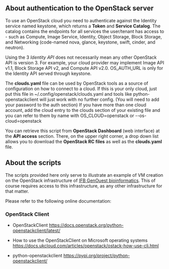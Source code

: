 ## About authentication to the OpenStack server 

To use an OpenStack cloud you need to authenticate against the Identity
service named keystone, which returns a **Token** and **Service Catalog**.
The catalog contains the endpoints for all services the user/tenant has
access to - such as Compute, Image Service, Identity, Object Storage, Block
Storage, and Networking (code-named nova, glance, keystone, swift,
cinder, and neutron).

Using the 3 *Identity API* does not necessarily mean any other
OpenStack API is version 3. For example, your cloud provider may implement
Image API v1.1, Block Storage API v2, and Compute API v2.0. OS_AUTH_URL is
only for the Identity API served through keystone.

The **clouds.yaml** file can be used by OpenStack tools as a source
of configuration on how to connect to a cloud. If this is your only cloud,
just put this file in ~/.config/openstack/clouds.yaml and tools like
python-openstackclient will just work with no further config. (You will need
to add your password to the auth section)
If you have more than one cloud account, add the cloud entry to the clouds
section of your existing file and you can refer to them by name with
OS_CLOUD=openstack or --os-cloud=openstack

You can retrieve this script from **OpenStack Dashboard** (web interface) 
at the **API access** section. There, on the upper right corner, a drop down list 
allows you to download the **OpenStack RC files** as well as the **clouds.yaml** file.


## About the scripts

The scripts provided here only serve to illustrate an example of VM creation on the OpenStack infrastructure of [IFB GenOuest bioinformatics](https://www.genouest.org/2017/03/02/cluster/). This of course requires access to this infrastructure, as any other infrastructure for that matter.

Please refer to the following online documentation:

### OpenStack Client

* OpenStackClient
  https://docs.openstack.org/python-openstackclient/latest/

* How to use the OpenStackClient on Microsoft operating systems
  https://docs.ukcloud.com/articles/openstack/ostack-how-use-cli.html

* python-openstackclient 
  https://pypi.org/project/python-openstackclient/